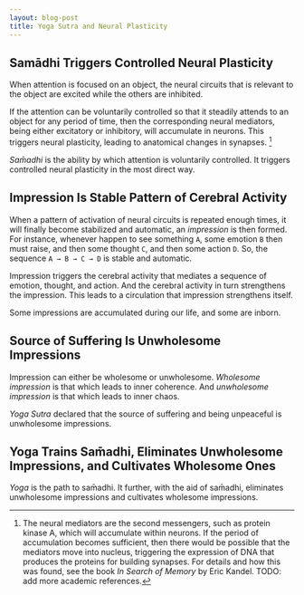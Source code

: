 ```yaml
---
layout: blog-post
title: Yoga Sutra and Neural Plasticity
---
```


## Samādhi Triggers Controlled Neural Plasticity

When attention is focused on an object, the neural circuits that is relevant to the object are excited while the others are inhibited.

If the attention can be voluntarily controlled so that it steadily attends to an object for any period of time, then the corresponding neural mediators, being either excitatory or inhibitory, will accumulate in neurons. This triggers neural plasticity, leading to anatomical changes in synapses. [^neural-plasticity-materials]

  [^neural-plasticity-materials]: The neural mediators are the second messengers, such as protein kinase A, which will accumulate within neurons. If the period of accumulation becomes sufficient, then there would be possible that the mediators move into nucleus, triggering the expression of DNA that produces the proteins for building synapses. For details and how this was found, see the book _In Search of Memory_ by Eric Kandel. TODO: add more academic references.

_Sam̄adhi_ is the ability by which attention is voluntarily controlled. It triggers controlled neural plasticity in the most direct way.

## Impression Is Stable Pattern of Cerebral Activity

When a pattern of activation of neural circuits is repeated enough times, it will finally become stabilized and automatic, an _impression_ is then formed. For instance, whenever happen to see something `A`, some emotion `B` then must raise, and then some thought `C`, and then some action `D`. So, the sequence `A → B → C → D` is stable and automatic.

Impression triggers the cerebral activity that mediates a sequence of emotion, thought, and action. And the cerebral activity in turn strengthens the impression. This leads to a circulation that impression strengthens itself.

Some impressions are accumulated during our life, and some are inborn.

## Source of Suffering Is Unwholesome Impressions

Impression can either be wholesome or unwholesome. _Wholesome impression_ is that which leads to inner coherence. And _unwholesome impression_ is that which leads to inner chaos.

_Yoga Sutra_ declared that the source of suffering and being unpeaceful is unwholesome impressions.

## Yoga Trains Sam̄adhi, Eliminates Unwholesome Impressions, and Cultivates Wholesome Ones

_Yoga_ is the path to sam̄adhi. It further, with the aid of sam̄adhi, eliminates unwholesome impressions and cultivates wholesome impressions.
